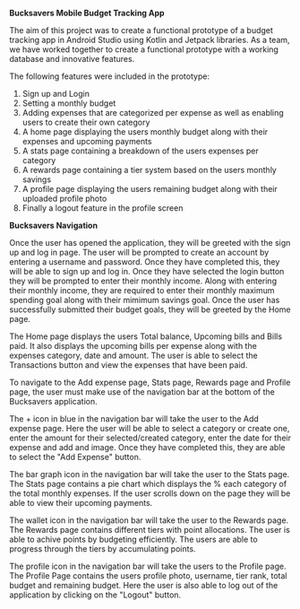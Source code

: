 **Bucksavers Mobile Budget Tracking App**

The aim of this project was to create a functional prototype of a budget tracking app in Android Studio using Kotlin and Jetpack libraries. 
As a team, we have worked together to create a functional prototype with a working database and innovative features.

The following features were included in the prototype:
1. Sign up and Login
2. Setting a monthly budget
3. Adding expenses that are categorized per expense as well as enabling users to create their own category
4. A home page displaying the users monthly budget along with their expenses and upcoming payments
5. A stats page containing a breakdown of the users expenses per category
6. A rewards page containing a tier system based on the users monthly savings
7. A profile page displaying the users remaining budget along with their uploaded profile photo
8. Finally a logout feature in the profile screen

**Bucksavers Navigation**

Once the user has opened the application, they will be greeted with the sign up and log in page. The user will be prompted to create an account by entering a username and password. Once they have completed this, they will be able to sign up and log in. Once they have selected the login button they will be prompted to enter their monthly income. Along with entering their monthly income, they are required to enter their monthly maximum spending goal along with their mimimum savings goal. Once the user has successfully submitted their budget goals, they will be greeted by the Home page. 

The Home page displays the users Total balance, Upcoming bills and Bills paid. It also displays the upcoming bills per expense along with the expenses category, date and amount. The user is able to select the Transactions button and view the expenses that have been paid. 

To navigate to the Add expense page, Stats page, Rewards page and Profile page, the user must make use of the navigation bar at the bottom of the Bucksavers application. 

The + icon in blue in the navigation bar will take the user to the Add expense page. Here the user will be able to select a category or create one, enter the amount for their selected/created category, enter the date for their expense and add and image. Once they have completed this, they are able to select the "Add Expense" button.

The bar graph icon in the navigation bar will take the user to the Stats page. The Stats page contains a pie chart which displays the % each category of the total monthly expenses. If the user scrolls down on the page they will be able to view their upcoming payments. 

The wallet icon in the navigation bar will take the user to the Rewards page. The Rewards page contains different tiers with point allocations. The user is able to achive points by budgeting efficiently. The users are able to progress through the tiers by accumulating points.

The profile icon in the navigation bar will take the users to the Profile page. The Profile Page contains the users profile photo, username, tier rank, total budget and remaining budget. Here the user is also able to log out of the application by clicking on the "Logout" button.

